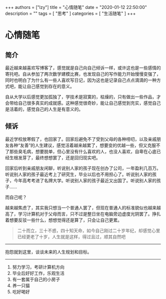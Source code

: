 
+++
authors = ["lzy"]
title = "心情随笔"
date = "2020-01-12 22:50:00"
description = ""
tags = [
"思考"
]
categories = [
"生活随笔"
]
+++

# 心情随笔

## 简介

最近越来越喜欢写博客了，感觉就是自己向自己倾诉一样，或许这也是一些感情的寄托吧。自从参加了两次数学建模比赛，也发现自己的写作能力开始慢慢变强了，同时也明白了为什么有一些人喜欢写日记，因为这也是记录自己点点滴滴的一种方式吧，能让自己感觉到存在的意义。

自从大学以后感觉更加孤独了，学技术是寂寞的，枯燥的，只有做出一些作品，才会带给自己很多真实的成就感。这种感觉很奇妙，能让自己感觉到充实，感觉自己是活着的，感觉自己的人生是有意义的。

## 倾诉

最近学校放寒假了，也回家了。回家后避免不了受到父母的各种唠叨，以及亲戚朋友各种“友善”的人生建议，感觉活着越来越累了，想要变的优越一些，但又克服不了那些臭毛病，想要脱单，但心里没有什么喜欢的人，也没人喜欢，自卑在心底已经生根发芽了，最终想想罢了，还是回归现实吧。

回家后听到亲戚朋友闲聊，听说别人家的孩子现在创办了公司，一年盈利几百万。听说别人家的孩子最近考上了研究生，毕业以后也不用担心了。听说别人家的孩子，今年高考考进了名牌大学。听说别人家的孩子最近又出国了。听说别人家的孩子……

而自己呢？

越来越焦虑了，其实我只想当一个普通人罢了，但现在普通人的标准貌似也越来越高了，学习计算机对于父母而言，只不过是整日坐在电脑旁边虚度光阴罢了。挣扎着想要反驳一些什么，想想觉得还是算了，只会让自己更累。

> 二十而立，三十不惑，四十知天命，如今自己刚过二十岁年纪，却感觉心里已经更老了十岁，人生就是这样，得过且过，顺其自然吧

---

抱怨就到这里，谈谈未来的人生规划和目标。

---

1. 努力学习，考研计算机方向
2. 毕业后好好工作，乐观生活
3. 有一套属于自己的小房子
4. 养一只猫
5. 吃好喝好
